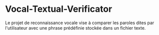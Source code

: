 # Vocal-Textual-Verificator
Le projet de reconnaissance vocale vise à comparer les paroles dites par l'utilisateur avec une phrase prédéfinie stockée dans un fichier texte.
